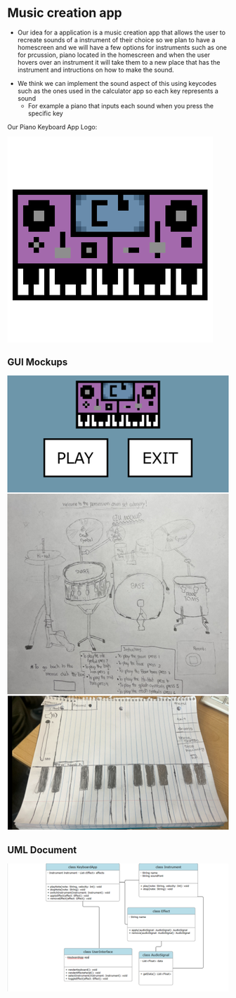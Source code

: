 # Music creation app
* Our idea for a application is a music creation app that allows the user to recreate sounds of a instrument of their choice so we plan to have a homescreen and we will have a few options for instruments such as one for prcussion, piano located in the homescreen and when the user hovers over an instrument it will take them to a new place that has the instrument and intructions on how to make the sound.
- We think we can implement the sound aspect of this using keycodes such as the ones used in the calculator app so each key represents a sound
  - For example a piano that inputs each sound when you press the specific key

Our Piano Keyboard App Logo:

![Logo](https://github.com/HenryBald/SyntaxSorcerors/blob/main/musicprogram/assets/keyboardLogo)
 ## GUI Mockups

![GUImockup](https://github.com/HenryBald/SyntaxSorcerors/blob/main/musicprogram/assets/keyboardStartScreen.png)
 ![GUImockup](https://github.com/HenryBald/SyntaxSorcerors/blob/main/musicprogram/assets/Drums.png)
![GUImockup](https://github.com/HenryBald/SyntaxSorcerors/blob/main/musicprogram/assets/music2Piano.png)

## UML Document
![UML](https://github.com/HenryBald/SyntaxSorcerors/blob/main/musicprogram/assets/UMLKeyboard.png)
